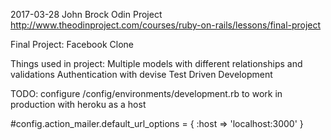 2017-03-28
John Brock
Odin Project
http://www.theodinproject.com/courses/ruby-on-rails/lessons/final-project

Final Project: Facebook Clone

Things used in project: 
  Multiple models with different relationships and validations
  Authentication with devise
  Test Driven Development

TODO: configure /config/environments/development.rb to work in production with heroku as a host

#config.action_mailer.default_url_options = { :host => 'localhost:3000' }
